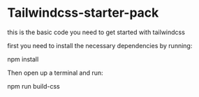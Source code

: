 # Tailwindcss-starter-pack
this is the basic code you need to get started with tailwindcss

first you need to install the necessary dependencies by running:

npm install

Then open up a terminal and run:

npm run build-css
